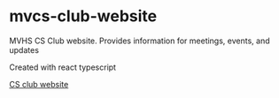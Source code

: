# mvcs-club-website

MVHS CS Club website. Provides information for meetings, events, and updates

Created with react typescript

[CS club website](https://mvhs-cs-club.netlify.app/)
